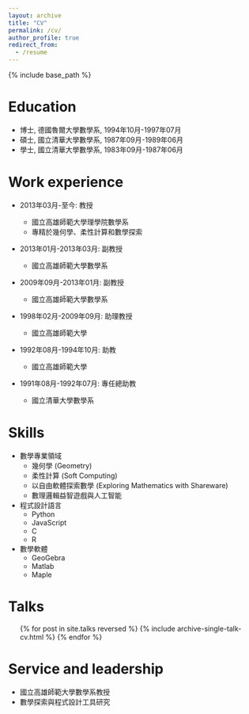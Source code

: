 ```yaml
---
layout: archive
title: "CV"
permalink: /cv/
author_profile: true
redirect_from:
  - /resume
---
```


{% include base_path %}

Education
======
* 博士, 德國魯爾大學數學系, 1994年10月-1997年07月
* 碩士, 國立清華大學數學系, 1987年09月-1989年06月  
* 學士, 國立清華大學數學系, 1983年09月-1987年06月

Work experience
======
* 2013年03月-至今: 教授
  * 國立高雄師範大學理學院數學系
  * 專精於幾何學、柔性計算和數學探索

* 2013年01月-2013年03月: 副教授
  * 國立高雄師範大學數學系

* 2009年09月-2013年01月: 副教授
  * 國立高雄師範大學數學系

* 1998年02月-2009年09月: 助理教授
  * 國立高雄師範大學

* 1992年08月-1994年10月: 助教
  * 國立高雄師範大學

* 1991年08月-1992年07月: 專任總助教
  * 國立清華大學數學系
  
Skills
======
* 數學專業領域
  * 幾何學 (Geometry)
  * 柔性計算 (Soft Computing)
  * 以自由軟體探索數學 (Exploring Mathematics with Shareware)
  * 數理邏輯益智遊戲與人工智能
* 程式設計語言
  * Python
  * JavaScript
  * C
  * R
* 數學軟體
  * GeoGebra
  * Matlab
  * Maple

Talks
======
  <ul>{% for post in site.talks reversed %}
    {% include archive-single-talk-cv.html  %}
  {% endfor %}</ul>
  
Service and leadership
======
* 國立高雄師範大學數學系教授
* 數學探索與程式設計工具研究
